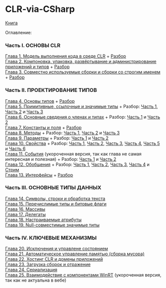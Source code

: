 # CLR-via-CSharp

[Книга](CLR-via-CSharp.pdf)

Оглавление: 

### Часть I. ОСНОВЫ CLR

[Глава 1. Модель выполнения кода в среде CLR](chapters/Chapter01.md) + [Разбор](https://www.youtube.com/watch?v=m_nvUAXdbOY) \
[Глава 2. Компоновка, упаковка, развёртывание и администрирование приложений и типов](chapters/Chapter02.md) + [Разбор](https://www.youtube.com/watch?v=iguUy1X7Zgs) \
[Глава 3. Совместно используемые сборки и сборки со строгим именем](chapters/Chapter03.md) + [Разбор](https://www.youtube.com/watch?v=QjyDI3h1Md8)

### Часть II. ПРОЕКТИРОВАНИЕ ТИПОВ
[Глава 4. Основы типов](chapters/Chapter04.md) + [Разбор](https://www.youtube.com/watch?v=Ib5l0p4uVsA) \
[Глава 5. Примитивные, ссылочные и значимые типы](chapters/Chapter05.md) + Разбор: [Часть 1](https://www.youtube.com/watch?v=F-tfG8TKgAs), [Часть 2](https://www.youtube.com/watch?v=YNvK9Y2kEyg) и [Часть 3](https://www.youtube.com/watch?v=p-pZ3uRUrsw) \
[Глава 6. Основные сведения о членах и типах](chapters/Chapter06.md) + Разбор: [Часть 1](https://www.youtube.com/watch?v=5K8mZxT4BnE) и [Часть 2](https://www.youtube.com/watch?v=UITGgOyUN10) \
[Глава 7. Константы и поля](chapters/Chapter07.md) + [Разбор](https://www.youtube.com/watch?v=XsSMXcnxCWU) \
[Глава 8. Методы](chapters/Chapter08.md) + Разбор: [Часть 1](https://www.youtube.com/watch?v=nYSZoONS6jQ), [Часть 2](https://www.youtube.com/watch?v=xWHAkcKp37g) и [Часть 3](https://www.youtube.com/watch?v=FvlzU30CLLg) \
[Глава 9. Параметры](chapters/Chapter09.md) + Разбор: [Часть 1](https://www.youtube.com/watch?v=DubSy0aGSPk) и [Часть 2](https://www.youtube.com/watch?v=7jM2eBM-NTE) \
[Глава 10. Свойства](chapters/Chapter10.md) + Разбор: [Часть 1](https://www.youtube.com/watch?v=oAn-bdSrxPc), [Часть 2](https://www.youtube.com/watch?v=cTOQ7PA-Oyo), [Часть 3](https://www.youtube.com/watch?v=p_Nz3Ce_gyU), [Часть 4](https://www.youtube.com/watch?v=_jtZkXwck3A), [Часть 5](https://www.youtube.com/watch?v=So22CTC8Dng) и [Часть 6](https://www.youtube.com/watch?v=D1vOGFoVvfw) \
[Глава 11. События](chapters/Chapter11.md) (укороченная версия, так как глава не самая интересная и полезная) + Разбор: [Часть 1](https://www.youtube.com/watch?v=DZFr4KAebZk) и [Часть 2](https://www.youtube.com/watch?v=sZdQqdLYh6w) \
[Глава 12. Обобщения](chapters/Chapter12.md) + Разбор: [Часть 1](https://www.youtube.com/watch?v=9IYdDaM6Ms8), [Часть 2](https://www.youtube.com/watch?v=xis1LsgEvLA), [Часть 3](https://www.youtube.com/watch?v=RICs_DbbwDQ), [Часть 4](https://www.youtube.com/watch?v=YPZJJF9s6Cs) и [Стрим](https://www.youtube.com/watch?v=cmMWHGjAV-0) \
[Глава 13. Интерфейсы](chapters/Chapter13.md) + [Разбор](https://www.youtube.com/watch?v=hjBKXOf9UDc)

### Часть III. ОСНОВНЫЕ ТИПЫ ДАННЫХ

[Глава 14. Символы, строки и обработка текста](chapters/Chapter14.md) \
[Глава 15. Перечислимые типы и битовые флаги](chapters/Chapter15.md) \
[Глава 16. Массивы](chapters/Chapter16.md) \
[Глава 17. Делегаты](chapters/Chapter17.md) \
[Глава 18. Настраиваемые атрибуты](chapters/Chapter18.md) \
[Глава 19. Null-совместимые значимые типы](chapters/Chapter19.md) 

### Часть IV. КЛЮЧЕВЫЕ МЕХАНИЗМЫ

[Глава 20. Исключения и управлене состоянием](chapters/Chapter20.md) \
[Глава 21. Автоматическое управление памятью (сборка мусора)](chapters/Chapter21.md) \
[Глава 22. Хостинг CLR и домены приложений](chapters/Chapter22.md) \
[Глава 23. Загрузка сборок и отражение](chapters/Chapter23.md) \
[Глава 24. Сериализация](chapters/Chapter24.md) \
[Глава 25. Взаимодействие с компонентами WinRT](chapters/Chapter25.md) (укороченная версия, так как не актуальна в вебе)
